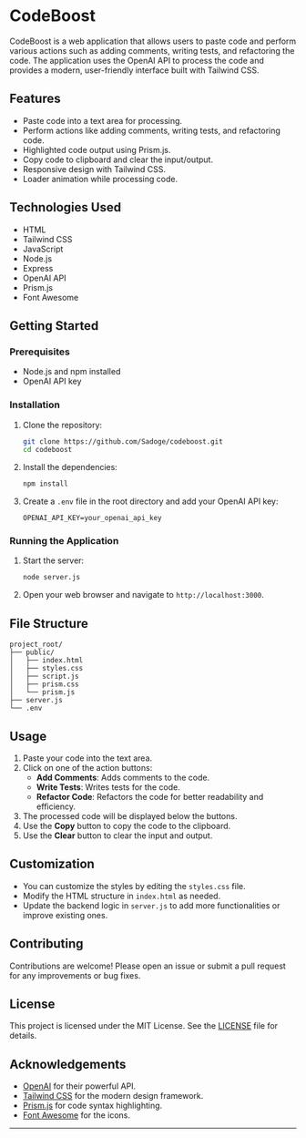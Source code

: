 # CodeBoost

CodeBoost is a web application that allows users to paste code and perform various actions such as adding comments, writing tests, and refactoring the code. The application uses the OpenAI API to process the code and provides a modern, user-friendly interface built with Tailwind CSS.

## Features

- Paste code into a text area for processing.
- Perform actions like adding comments, writing tests, and refactoring code.
- Highlighted code output using Prism.js.
- Copy code to clipboard and clear the input/output.
- Responsive design with Tailwind CSS.
- Loader animation while processing code.

## Technologies Used

- HTML
- Tailwind CSS
- JavaScript
- Node.js
- Express
- OpenAI API
- Prism.js
- Font Awesome

## Getting Started

### Prerequisites

- Node.js and npm installed
- OpenAI API key

### Installation

1. Clone the repository:

   ```sh
   git clone https://github.com/Sadoge/codeboost.git
   cd codeboost
   ```

2. Install the dependencies:

   ```sh
   npm install
   ```

3. Create a `.env` file in the root directory and add your OpenAI API key:

   ```env
   OPENAI_API_KEY=your_openai_api_key
   ```

### Running the Application

1. Start the server:

   ```sh
   node server.js
   ```

2. Open your web browser and navigate to `http://localhost:3000`.

## File Structure

```
project_root/
├── public/
│   ├── index.html
│   ├── styles.css
│   ├── script.js
│   ├── prism.css
│   └── prism.js
├── server.js
└── .env
```

## Usage

1. Paste your code into the text area.
2. Click on one of the action buttons:
   - **Add Comments**: Adds comments to the code.
   - **Write Tests**: Writes tests for the code.
   - **Refactor Code**: Refactors the code for better readability and efficiency.
3. The processed code will be displayed below the buttons.
4. Use the **Copy** button to copy the code to the clipboard.
5. Use the **Clear** button to clear the input and output.

## Customization

- You can customize the styles by editing the `styles.css` file.
- Modify the HTML structure in `index.html` as needed.
- Update the backend logic in `server.js` to add more functionalities or improve existing ones.

## Contributing

Contributions are welcome! Please open an issue or submit a pull request for any improvements or bug fixes.

## License

This project is licensed under the MIT License. See the [LICENSE](LICENSE) file for details.

## Acknowledgements

- [OpenAI](https://www.openai.com/) for their powerful API.
- [Tailwind CSS](https://tailwindcss.com/) for the modern design framework.
- [Prism.js](https://prismjs.com/) for code syntax highlighting.
- [Font Awesome](https://fontawesome.com/) for the icons.

---

